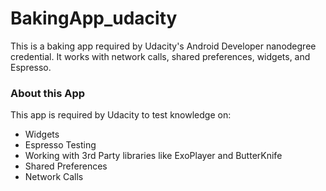 # BakingApp_udacity
This is a baking app required by Udacity's Android Developer nanodegree credential. It works with network calls, shared preferences, widgets, and Espresso.

### About this App

This app is required by Udacity to test knowledge on:
- Widgets
- Espresso Testing
- Working with 3rd Party libraries like ExoPlayer and ButterKnife
- Shared Preferences
- Network Calls
